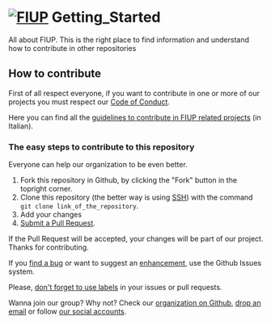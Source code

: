 # [![FIUP](https://avatars2.githubusercontent.com/u/8012686?v=3&s=150)](https://github.com/orgs/FIUP/people) Getting_Started

All about FIUP. This is the right place to find information and understand how to contribute in other repositories

## How to contribute

First of all respect everyone, if you want to contribute in one or more of our projects you must respect our [Code of Conduct](https://github.com/FIUP/Getting_Started/blob/master/CODE_OF_CONDUCT.md).

Here you can find all the [guidelines to contribute in FIUP related projects](https://github.com/FIUP/Getting_Started/blob/master/CONTRIBUTING.md) (in Italian).

### The easy steps to contribute to this repository

Everyone can help our organization to be even better.

1. Fork this repository in Github, by clicking the "Fork" button in the topright corner. 
2. Clone this repository (the better way is using [SSH](https://help.github.com/articles/connecting-to-github-with-ssh/)) with the command `git clone link_of_the_repository`.
3. Add your changes
4. [Submit a Pull Request](https://github.com/FIUP/Getting_Started/blob/master/CONTRIBUTING.md#pull-requests).

If the Pull Request will be accepted, your changes will be part of our project. Thanks for contributing.

If you [find a bug](https://github.com/FIUP/Getting_Started/blob/master/CONTRIBUTING.md#segnalare-bug) or want to suggest an [enhancement](https://github.com/FIUP/Getting_Started/blob/master/CONTRIBUTING.md#suggerire-miglioramenti), use the Github Issues system.

Please, [don't forget to use labels](https://github.com/FIUP/Getting_Started/blob/master/CONTRIBUTING.md#etichette-per-le-issue-e-pull-request) in your issues or pull requests.

Wanna join our group? Why not? Check our [organization on Github](https://github.com/FIUP), [drop an email](mailto:fiup.unipd@gmail.com) or follow [our social accounts](https://github.com/FIUP/Getting_Started/blob/master/FIUP_Rules.md#il-fiup-nei-social).


